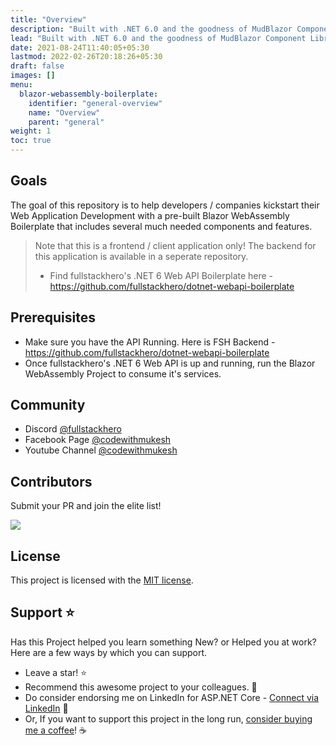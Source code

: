 ```yaml
---
title: "Overview"
description: "Built with .NET 6.0 and the goodness of MudBlazor Component Library. Incorporates the most essential Packages your projects will ever need. Follows Clean Architecture Principles."
lead: "Built with .NET 6.0 and the goodness of MudBlazor Component Library. Incorporates the most essential Packages your projects will ever need. Follows Clean Architecture Principles."
date: 2021-08-24T11:40:05+05:30
lastmod: 2022-02-26T20:18:26+05:30
draft: false
images: []
menu:
  blazor-webassembly-boilerplate:
    identifier: "general-overview"
    name: "Overview"
    parent: "general"
weight: 1
toc: true
---
```



## Goals

The goal of this repository is to help developers / companies kickstart their Web Application Development with a pre-built Blazor WebAssembly Boilerplate that includes several much needed components and features.

> Note that this is a frontend / client application only! The backend for this application is available in a seperate repository.
> - Find fullstackhero's .NET 6 Web API Boilerplate here - https://github.com/fullstackhero/dotnet-webapi-boilerplate

## Prerequisites

- Make sure you have the API Running. Here is FSH Backend - https://github.com/fullstackhero/dotnet-webapi-boilerplate
- Once fullstackhero's .NET 6 Web API is up and running, run the Blazor WebAssembly Project to consume it's services.

## Community

- Discord [@fullstackhero](https://discord.gg/gdgHRt4mMw)
- Facebook Page [@codewithmukesh](https://facebook.com/codewithmukesh)
- Youtube Channel [@codewithmukesh](https://youtube.com/c/codewithmukesh)

## Contributors

Submit your PR and join the elite list!

<a href="https://github.com/fullstackhero/blazor-wasm-boilerplate/graphs/contributors">
  <img src="https://contrib.rocks/image?repo=fullstackhero/blazor-wasm-boilerplate" />
</a>

## License

This project is licensed with the [MIT license](LICENSE).

## Support :star:

Has this Project helped you learn something New? or Helped you at work?
Here are a few ways by which you can support.

-   Leave a star! :star:
-   Recommend this awesome project to your colleagues. 🥇
-   Do consider endorsing me on LinkedIn for ASP.NET Core - [Connect via LinkedIn](https://codewithmukesh.com/linkedin) 🦸
-   Or, If you want to support this project in the long run, [consider buying me a coffee](https://www.buymeacoffee.com/codewithmukesh)! ☕

<br>
